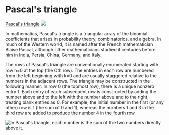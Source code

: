 # Pascal's triangle

[Pascal's triangle](https://en.wikipedia.org/wiki/Pascal%27s_triangle)
![](https://wikimedia.org/api/rest_v1/media/math/render/svg/23050fcb53d6083d9e42043bebf2863fa9746043)


In mathematics, Pascal's triangle is a triangular array of the binomial coefficients that arises in probability theory, combinatorics, and algebra. In much of the Western world, it is named after the French mathematician Blaise Pascal, although other mathematicians studied it centuries before him in India, Persia, China, Germany, and Italy.

The rows of Pascal's triangle are conventionally enumerated starting with row n=0 at the top (the 0th row). The entries in each row are numbered from the left beginning with k=0 and are usually staggered relative to the numbers in the adjacent rows. The triangle may be constructed in the following manner: In row 0 (the topmost row), there is a unique nonzero entry 1. Each entry of each subsequent row is constructed by adding the number above and to the left with the number above and to the right, treating blank entries as 0. For example, the initial number in the first (or any other) row is 1 (the sum of 0 and 1), whereas the numbers 1 and 3 in the third row are added to produce the number 4 in the fourth row.


![In Pascal's triangle, each number is the sum of the two numbers directly above it.](https://upload.wikimedia.org/wikipedia/commons/0/0d/PascalTriangleAnimated2.gif)